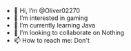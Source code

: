 - 👋 Hi, I’m @Oliver02270
- 👀 I’m interested in gaming
- 🌱 I’m currently learning Java
- 💞️ I’m looking to collaborate on Nothing
- 📫 How to reach me: Don't

<!---
Oliver02270/Oliver02270 is a ✨ special ✨ repository because its `README.md` (this file) appears on your GitHub profile.
You can click the Preview link to take a look at your changes.
--->


